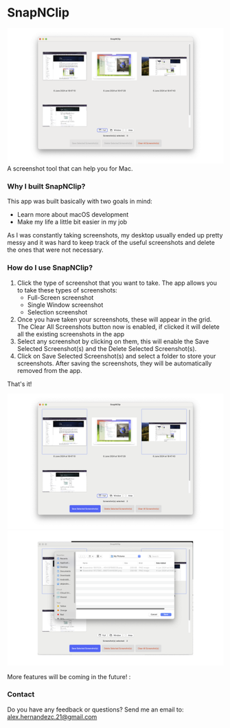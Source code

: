 # SnapNClip

![Screenshot of SnapNClip](Overview2.png)
A screenshot tool that can help you for Mac.


### Why I built SnapNClip?

This app was built basically with two goals in mind: 
- Learn more about macOS development 
- Make my life a little bit easier in my job

As I was constantly taking screenshots, my desktop usually ended up pretty messy and it was hard to keep track of the useful screenshots and delete the ones that were not necessary.

### How do I use SnapNClip?

1. Click the type of screenshot that you want to take. The app allows you to take these types of screenshots: 
   - Full-Screen screenshot
   - Single Window screenshot
   - Selection screenshot
2. Once you have taken your screenshots, these will appear in the grid. The Clear All Screenshots button now is enabled, if clicked it will delete all the existing screenshots in the app
3. Select any screenshot by clicking on them, this will enable the Save Selected Screenshot(s) and the Delete Selected Screenshot(s).
4. Click on Save Selected Screenshot(s) and select a folder to store your screenshots. After saving the screenshots, they will be automatically removed from the app.

That's it! 

![screenshot of SnapNClip](Selection.png)
![screenshot of SnapNClip](Save.png)

More features will be coming in the future! :

### Contact
Do you have any feedback or questions? Send me an email to: alex.hernandezc.21@gmail.com